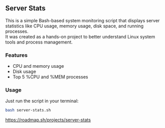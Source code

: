 ## Server Stats

This is a simple Bash-based system monitoring script that displays server statistics like CPU usage, memory usage, disk space, and running processes.  
It was created as a hands-on project to better understand Linux system tools and process management.

### Features

- CPU and memory usage
- Disk usage 
- Top 5 %CPU and %MEM processes

### Usage

Just run the script in your terminal:

```bash
bash server-stats.sh
```

https://roadmap.sh/projects/server-stats
